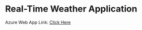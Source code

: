 # Real-Time Weather Application

Azure Web App Link: [Click Here](https://weatherjs.azurewebsites.net/)
